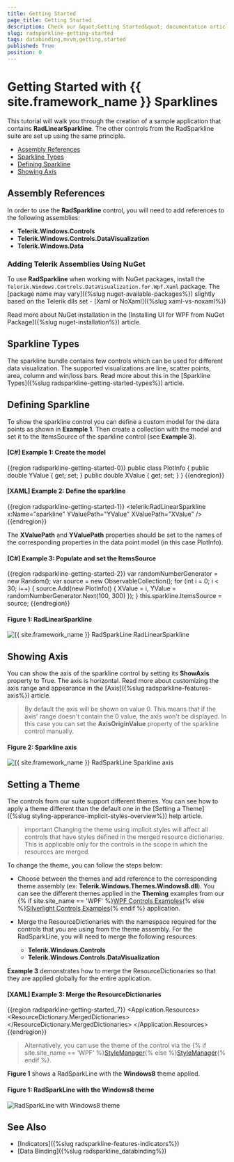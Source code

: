 ```yaml
---
title: Getting Started
page_title: Getting Started
description: Check our &quot;Getting Started&quot; documentation article for the RadSparkLine {{ site.framework_name }} control.
slug: radsparkline-getting-started
tags: databinding,mvvm,getting,started
published: True
position: 0
---
```


# Getting Started with {{ site.framework_name }} Sparklines

This tutorial will walk you through the creation of a sample application that contains __RadLinearSparkline__. The other controls from the RadSparkline suite are set up using the same principle.

* [Assembly References](#assembly-references)
* [Sparkline Types](#sparkline-types)
* [Defining Sparkline](#defining-sparkline)
* [Showing Axis](#showing-axis)

## Assembly References

In order to use the __RadSparkline__ control, you will need to add references to the following assemblies:

* __Telerik.Windows.Controls__
* __Telerik.Windows.Controls.DataVisualization__
* __Telerik.Windows.Data__

### Adding Telerik Assemblies Using NuGet

To use __RadSparkline__ when working with NuGet packages, install the `Telerik.Windows.Controls.DataVisualization.for.Wpf.Xaml` package. The [package name may vary]({%slug nuget-available-packages%}) slightly based on the Telerik dlls set - [Xaml or NoXaml]({%slug xaml-vs-noxaml%})

Read more about NuGet installation in the [Installing UI for WPF from NuGet Package]({%slug nuget-installation%}) article.

## Sparkline Types

The sparkline bundle contains few controls which can be used for different data visualization. The supported visualizations are line, scatter points, area, column and win/loss bars. Read more about this in the [Sparkline Types]({%slug radsparkline-getting-started-types%}) article.

## Defining Sparkline

To show the sparkline control you can define a custom model for the data points as shown in __Example 1__. Then create a collection with the model and set it to the ItemsSource of the sparkline control (see __Example 3__).

#### __[C#] Example 1: Create the model__
{{region radsparkline-getting-started-0}}
	public class PlotInfo
    {
        public double YValue { get; set; }
        public double XValue { get; set; }
    }
{{endregion}}

#### __[XAML] Example 2: Define the sparkline__
{{region radsparkline-getting-started-1}}
	<telerik:RadLinearSparkline x:Name="sparkline"
								YValuePath="YValue"
								XValuePath="XValue"	/>
{{endregion}}

The __XValuePath__ and __YValuePath__ properties should be set to the names of the corresponding properties in the data point model (in this case PlotInfo).

#### __[C#] Example 3: Populate and set the ItemsSource__
{{region radsparkline-getting-started-2}}
	var randomNumberGenerator = new Random();
	var source = new ObservableCollection<PlotInfo>();
	for (int i = 0; i < 30; i++)
	{
		source.Add(new PlotInfo() { XValue = i, YValue = randomNumberGenerator.Next(100, 300) });
	}
	this.sparkline.ItemsSource = source;
{{endregion}}

#### Figure 1: RadLinearSparkline
![{{ site.framework_name }} RadSparkLine RadLinearSparkline](images/radsparkline-getting-started-0.png)

## Showing Axis

You can show the axis of the sparkline control by setting its __ShowAxis__ property to True. The axis is horizontal. Read more about customizing the axis range and appearance in the [Axis]({%slug radsparkline-features-axis%}) article.

> By default the axis will be shown on value 0. This means that if the axis' range doesn't contain the 0 value, the axis won't be displayed. In this case you can set the __AxisOriginValue__ property of the sparkline control manually.

#### Figure 2: Sparkline axis
![{{ site.framework_name }} RadSparkLine Sparkline axis](images/radsparkline-getting-started-1.png)

## Setting a Theme

The controls from our suite support different themes. You can see how to apply a theme different than the default one in the [Setting a Theme]({%slug styling-apperance-implicit-styles-overview%}) help article.

>important Changing the theme using implicit styles will affect all controls that have styles defined in the merged resource dictionaries. This is applicable only for the controls in the scope in which the resources are merged. 

To change the theme, you can follow the steps below:

* Choose between the themes and add reference to the corresponding theme assembly (ex: **Telerik.Windows.Themes.Windows8.dll**). You can see the different themes applied in the **Theming** examples from our {% if site.site_name == 'WPF' %}[WPF Controls Examples](https://demos.telerik.com/wpf/){% else %}[Silverlight Controls Examples](https://demos.telerik.com/silverlight/#Slider/Theming){% endif %} application.

* Merge the ResourceDictionaries with the namespace required for the controls that you are using from the theme assembly. For the RadSparkLine, you will need to merge the following resources:

	* __Telerik.Windows.Controls__
	* __Telerik.Windows.Controls.DataVisualization__

__Example 3__ demonstrates how to merge the ResourceDictionaries so that they are applied globally for the entire application.

#### __[XAML] Example 3: Merge the ResourceDictionaries__  
{{region radsparkline-getting-started_7}}
	<Application.Resources>
		<ResourceDictionary>
			<ResourceDictionary.MergedDictionaries>
				<ResourceDictionary Source="/Telerik.Windows.Themes.Windows8;component/Themes/System.Windows.xaml"/>
				<ResourceDictionary Source="/Telerik.Windows.Themes.Windows8;component/Themes/Telerik.Windows.Controls.xaml"/>
				<ResourceDictionary Source="/Telerik.Windows.Themes.Windows8;component/Themes/Telerik.Windows.DataVisualization.xaml"/>
			</ResourceDictionary.MergedDictionaries>
		</ResourceDictionary>
	</Application.Resources>
{{endregion}}

>Alternatively, you can use the theme of the control via the {% if site.site_name == 'WPF' %}[StyleManager](https://docs.telerik.com/devtools/wpf/styling-and-appearance/stylemanager/common-styling-apperance-setting-theme-wpf){% else %}[StyleManager](https://docs.telerik.com/devtools/silverlight/styling-and-appearance/stylemanager/common-styling-apperance-setting-theme){% endif %}.

__Figure 1__ shows a RadSparkLine with the **Windows8** theme applied.

#### __Figure 1: RadSparkLine with the Windows8 theme__
![RadSparkLine with Windows8 theme](images/radsparkline-setting-theme.png)


## See Also
* [Indicators]({%slug radsparkline-features-indicators%})
* [Data Binding]({%slug radsparkline_databinding%})
